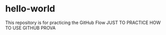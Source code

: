 # hello-world
This repository is for practicing the GitHub Flow
JUST TO PRACTICE HOW TO USE GITHUB
PROVA
